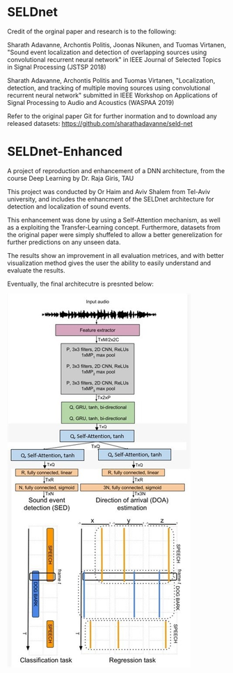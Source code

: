 # SELDnet
Credit of the orginal paper and research is to the following:

Sharath Adavanne, Archontis Politis, Joonas Nikunen, and Tuomas Virtanen, "Sound event localization and detection of overlapping sources using convolutional recurrent neural network" in IEEE Journal of Selected Topics in Signal Processing (JSTSP 2018)

Sharath Adavanne, Archontis Politis and Tuomas Virtanen, "Localization, detection, and tracking of multiple moving sources using convolutional recurrent neural network" submitted in IEEE Workshop on Applications of Signal Processing to Audio and Acoustics (WASPAA 2019)

Refer to the original paper Git for further inormation and to download any released datasets: https://github.com/sharathadavanne/seld-net 

# SELDnet-Enhanced
A project of reproduction and enhancement of a DNN architecture, from the course Deep Learning by Dr. Raja Giris, TAU

This project was conducted by Or Haim and Aviv Shalem from Tel-Aviv university, and includes the enhancment of the SELDnet architecture for detection and localization of sound events.

This enhancement was done by using a Self-Attention mechanism, as well as a exploiting the Transfer-Learning concept. Furthermore, datasets from the original paper were simply shuffeled to allow a better generelization for further predictions on any unseen data. 

The results show an improvement in all evaluation metrices, and with better visualization method gives the user the ability to easily understand and evaluate the results.

Eventually, the final architecutre is presnted below:

![E-SELDnet Final Architecture](archi.jpg)

